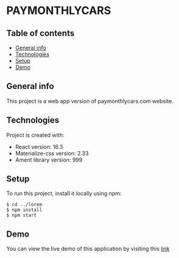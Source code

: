 # PAYMONTHLYCARS 

## Table of contents

- [General info](#general-info)
- [Technologies](#technologies)
- [Setup](#setup)
- [Demo](#demo)

## General info

This project is a web app version of paymonthlycars.com website.

## Technologies

Project is created with:

- React version: 16.3
- Materialize-css version: 2.33
- Ament library version: 999

## Setup

To run this project, install it locally using npm:

```
$ cd ../lorem
$ npm install
$ npm start
```

<!-- ## Sources

This app is inspired by Rando Kim book „Time of Your Life”
and Android app tutorial by [@eericon](https://www.eericon.github.io/post/timer-android) -->

## Demo

You can view the live demo of this application by visiting this [link](https://paymonthlycars.netlify.app) 